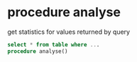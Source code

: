 # procedure analyse
get statistics for values returned by query

```sql
select * from table where ...
procedure analyse()
```
























